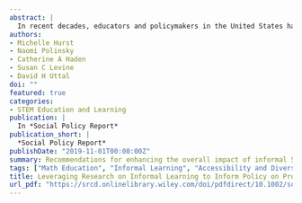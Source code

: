 ```yaml
---
abstract: |
  In recent decades, educators and policymakers in the United States have increased their focus on Science, Technology, Engineering, and Mathematics (STEM) learning opportunities both in school and in informal learning environments outside of school. Informal STEM learning can take place in varied settings and involves a variety of STEM domains (e.g., engaging in engineering practices in a construction exhibit at a museum; talking about math during book reading at home). Here we provide a selective review of the literature on informal STEM learning to illustrate how these educational experiences are crucial for efforts to increase early STEM learning even before children reach school age. Leveraging cognitive and learning science research to inform policy, we make three recommendations to advance the impact of informal STEM learning: 1) integrate cognitive and learning science–based learning practices into informal learning contexts, 2) increase accessibility and diversity of informal STEM experiences, and 3) create explicit connections and coherence between formal and informal STEM learning opportunities in early childhood education.
authors:
- Michelle Hurst
- Naomi Polinsky
- Catherine A Haden
- Susan C Levine
- David H Uttal
doi: ""
featured: true
categories:
- STEM Education and Learning
publication: |
  In *Social Policy Report*
publication_short: |
  *Social Policy Report*
publishDate: "2019-11-01T00:00:00Z"
summary: Recommendations for enhancing the overall impact of informal STEM learning.
tags: ["Math Education", "Informal Learning", "Accessibility and Diversity"]
title: Leveraging Research on Informal Learning to Inform Policy on Promoting Early STEM
url_pdf: "https://srcd.onlinelibrary.wiley.com/doi/pdfdirect/10.1002/sop2.5"
---
```

